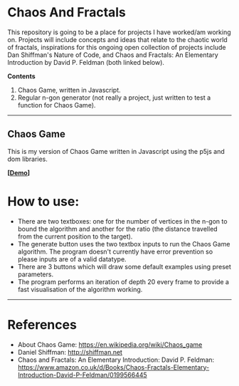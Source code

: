 # Chaos And Fractals
This repository is going to be a place for projects I have worked/am working on. Projects will include concepts and ideas that relate to the chaotic world of fractals, inspirations for this ongoing open collection of projects include Dan Shiffman's Nature of Code, and Chaos and Fractals: An Elementary Introduction by David P. Feldman (both linked below). 

**Contents**
1. Chaos Game, written in Javascript. 
2. Regular n-gon generator (not really a project, just written to test a function for Chaos Game).

*** 

## Chaos Game
This is my version of Chaos Game written in Javascript using the p5js and dom libraries. 

**[[Demo](http://melvidge.com/chaos_game/)]**

# How to use:
* There are two textboxes: one for the number of vertices in the n-gon to bound the algorithm and another for the ratio (the distance travelled from the current position to the target).
* The generate button uses the two textbox inputs to run the Chaos Game algorithm. The program doesn't currently have error prevention so please inputs are of a valid datatype.
* There are 3 buttons which will draw some default examples using preset parameters.
* The program performs an iteration of depth 20 every frame to provide a fast visualisation of the algorithm working.

***

# References
* About Chaos Game: https://en.wikipedia.org/wiki/Chaos_game
* Daniel Shiffman: http://shiffman.net
* Chaos and Fractals: An Elementary Introduction: David P. Feldman: https://www.amazon.co.uk/d/Books/Chaos-Fractals-Elementary-Introduction-David-P-Feldman/0199566445
